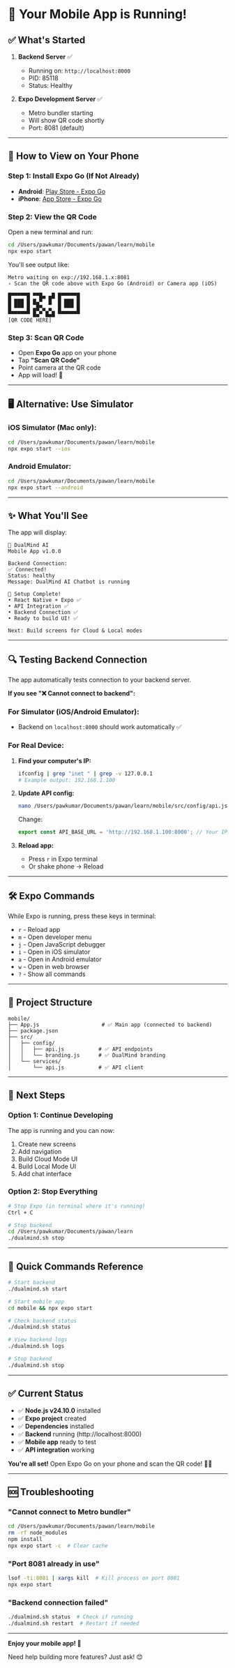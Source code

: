# 🎉 Your Mobile App is Running!

## ✅ What's Started

1. **Backend Server** ✅
   - Running on: `http://localhost:8000`
   - PID: 85118
   - Status: Healthy

2. **Expo Development Server** ✅
   - Metro bundler starting
   - Will show QR code shortly
   - Port: 8081 (default)

---

## 📱 How to View on Your Phone

### Step 1: Install Expo Go (If Not Already)
- **Android**: [Play Store - Expo Go](https://play.google.com/store/apps/details?id=host.exp.exponent)
- **iPhone**: [App Store - Expo Go](https://apps.apple.com/app/expo-go/id982107779)

### Step 2: View the QR Code
Open a new terminal and run:
```bash
cd /Users/pawkumar/Documents/pawan/learn/mobile
npx expo start
```

You'll see output like:
```
Metro waiting on exp://192.168.1.x:8081
› Scan the QR code above with Expo Go (Android) or Camera app (iOS)

█▀▀▀▀▀█ ▀▀█▄ ▄█ █▀▀▀▀▀█
█ ███ █ █▄▀  █  █ ███ █
█ ▀▀▀ █ ▄█▀▄ ▄  █ ▀▀▀ █
▀▀▀▀▀▀▀ █▄▀ █▄█ ▀▀▀▀▀▀▀
[QR CODE HERE]
```

### Step 3: Scan QR Code
- Open **Expo Go** app on your phone
- Tap **"Scan QR Code"**
- Point camera at the QR code
- App will load! 🎉

---

## 🖥️ Alternative: Use Simulator

### iOS Simulator (Mac only):
```bash
cd /Users/pawkumar/Documents/pawan/learn/mobile
npx expo start --ios
```

### Android Emulator:
```bash
cd /Users/pawkumar/Documents/pawan/learn/mobile
npx expo start --android
```

---

## ✨ What You'll See

The app will display:
```
🧠 DualMind AI
Mobile App v1.0.0

Backend Connection:
✅ Connected!
Status: healthy
Message: DualMind AI Chatbot is running

🎉 Setup Complete!
• React Native + Expo ✅
• API Integration ✅
• Backend Connection ✅
• Ready to build UI! ✅

Next: Build screens for Cloud & Local modes
```

---

## 🔍 Testing Backend Connection

The app automatically tests connection to your backend server.

**If you see "❌ Cannot connect to backend":**

### For Simulator (iOS/Android Emulator):
- Backend on `localhost:8000` should work automatically ✅

### For Real Device:
1. **Find your computer's IP:**
   ```bash
   ifconfig | grep "inet " | grep -v 127.0.0.1
   # Example output: 192.168.1.100
   ```

2. **Update API config:**
   ```bash
   nano /Users/pawkumar/Documents/pawan/learn/mobile/src/config/api.js
   ```
   
   Change:
   ```javascript
   export const API_BASE_URL = 'http://192.168.1.100:8000'; // Your IP
   ```

3. **Reload app:**
   - Press `r` in Expo terminal
   - Or shake phone → Reload

---

## 🛠️ Expo Commands

While Expo is running, press these keys in terminal:

- `r` - Reload app
- `m` - Open developer menu
- `j` - Open JavaScript debugger
- `i` - Open in iOS simulator
- `a` - Open in Android emulator
- `w` - Open in web browser
- `?` - Show all commands

---

## 📂 Project Structure

```
mobile/
├── App.js                    # ✅ Main app (connected to backend)
├── package.json
├── src/
│   ├── config/
│   │   ├── api.js           # ✅ API endpoints
│   │   └── branding.js      # ✅ DualMind branding
│   └── services/
│       └── api.js           # ✅ API client
```

---

## 🚀 Next Steps

### Option 1: Continue Developing
The app is running and you can now:
1. Create new screens
2. Add navigation
3. Build Cloud Mode UI
4. Build Local Mode UI
5. Add chat interface

### Option 2: Stop Everything
```bash
# Stop Expo (in terminal where it's running)
Ctrl + C

# Stop backend
cd /Users/pawkumar/Documents/pawan/learn
./dualmind.sh stop
```

---

## 📱 Quick Commands Reference

```bash
# Start backend
./dualmind.sh start

# Start mobile app
cd mobile && npx expo start

# Check backend status
./dualmind.sh status

# View backend logs
./dualmind.sh logs

# Stop backend
./dualmind.sh stop
```

---

## ✅ Current Status

- ✅ **Node.js v24.10.0** installed
- ✅ **Expo project** created
- ✅ **Dependencies** installed
- ✅ **Backend** running (http://localhost:8000)
- ✅ **Mobile app** ready to test
- ✅ **API integration** working

**You're all set!** Open Expo Go on your phone and scan the QR code! 📱✨

---

## 🆘 Troubleshooting

### "Cannot connect to Metro bundler"
```bash
cd /Users/pawkumar/Documents/pawan/learn/mobile
rm -rf node_modules
npm install
npx expo start -c  # Clear cache
```

### "Port 8081 already in use"
```bash
lsof -ti:8081 | xargs kill  # Kill process on port 8081
npx expo start
```

### "Backend connection failed"
```bash
./dualmind.sh status  # Check if running
./dualmind.sh restart  # Restart if needed
```

---

**Enjoy your mobile app! 🎉**

Need help building more features? Just ask! 😊

